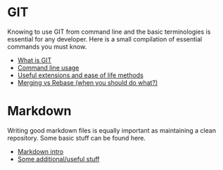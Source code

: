 # GIT

Knowing to use GIT from command line and the basic terminologies is essential for any developer. Here is a small compilation of essential commands you must know.

- [What is GIT](git-intro.md)
- [Command line usage](git-commands.md)
- [Useful extensions and ease of life methods](git-ease.md)
- [Merging vs Rebase (when you should do what?)](git-mergevsrebase.md)

# Markdown

Writing good markdown files is equally important as maintaining a clean repository. Some basic stuff can be found here.

- [Markdown intro](markdown-intro.md)
- [Some additional/useful stuff](markdown-useful.md)